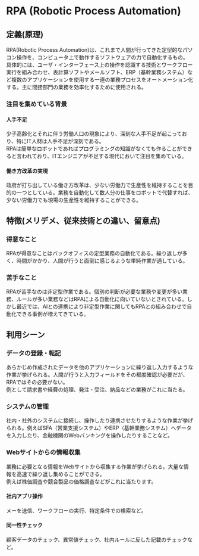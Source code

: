 # RPA (Robotic Process Automation)
## 定義(原理)
RPA(Robotic Process Automation)は、これまで人間が行ってきた定型的なパソコン操作を、コンピュータ上で動作するソフトウェアの力で自動化するもの。  
具体的には、ユーザ・インターフェース上の操作を認識する技術とワークフロー実行を組み合わせ、表計算ソフトやメールソフト、ERP（基幹業務システム）など複数のアプリケーションを使用する一連の業務プロセスをオートメーション化する。主に間接部門の業務を効率化するために使用される。

### 注目を集めている背景
#### 人手不足
少子高齢化とそれに伴う労働人口の現象により、深刻な人手不足が起こっており、特にIT人材は人手不足が深刻である。  
RPAは簡単なロボットであればプログラミングの知識がなくても作ることができると言われており、ITエンジニアが不足する現代において注目を集めている。

#### 働き方改革の実現
政府が打ち出している働き方改革は、少ない労働力で生産性を維持することを目的の一つとしている。業務を自動化して数人分の仕事をロボットで代替すれば、少ない労働力でも現場の生産性を維持することができる。

## 特徴(メリデメ、従来技術との違い、留意点)
### 得意なこと
RPAが得意なことはバックオフィスの定型業務の自動化である。繰り返しが多く、時間がかかり、人間が行うと面倒に感じるような単純作業が適している。

### 苦手なこと
RPAが苦手なのは非定型作業である。個別の判断が必要な業務や変更が多い業務、ルールが多い業務などはRPAによる自動化に向いていないとされている。しかし最近では、AIとの連携により非定型作業に関してもRPAとの組み合わせで自動化できる事例が増えてきている。

## 利用シーン
### データの登録・転記
あらかじめ作成されたデータを他のアプリケーションに繰り返し入力するような作業が挙げられる。人間が行うと入力フィールドをその都度確認が必要だが、RPAではその必要がない。  
例として請求書や経費の処理、発注・受注、納品などの業務がこれに当たる。

### システムの管理
社内・社外のシステムに接続し、操作したり連携させたりするような作業が挙げられる。例えばSFA（営業支援システム）やERP（基幹業務システム）へデータを入力したり、金融機関のWebバンキングを操作したりすることなど。

### Webサイトからの情報収集
業務に必要となる情報をWebサイトから収集する作業が挙げられる。大量な情報を高速で繰り返し集めることができる。  
例えば株価調査や競合製品の価格調査などがこれに当たります。

#### 社内アプリ操作
メーを送信、ワークフローの実行、特定条件での検索など。

#### 同一性チェック
顧客データのチェック、異常値チェック、社内ルールに反した記載のチェックなど。
